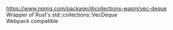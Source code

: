 https://www.npmjs.com/package/@collections-wasm/vec-deque  
Wrapper of Rust's std::collections::VecDeque  
Webpack compatible  
